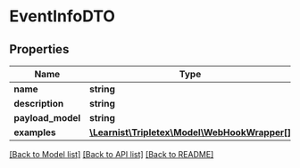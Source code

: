 # EventInfoDTO

## Properties
Name | Type | Description | Notes
------------ | ------------- | ------------- | -------------
**name** | **string** |  | [optional] 
**description** | **string** |  | [optional] 
**payload_model** | **string** |  | [optional] 
**examples** | [**\Learnist\Tripletex\Model\WebHookWrapper[]**](WebHookWrapper.md) |  | [optional] 

[[Back to Model list]](../../README.md#documentation-for-models) [[Back to API list]](../../README.md#documentation-for-api-endpoints) [[Back to README]](../../README.md)

